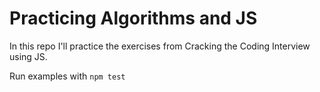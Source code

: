 # Practicing Algorithms and JS

In this repo I'll practice the exercises from Cracking the Coding Interview using JS.

Run examples with `npm test`

